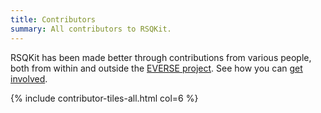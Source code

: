 ```yaml
---
title: Contributors
summary: All contributors to RSQKit.
---
```


RSQKit has been made better through contributions from various people, both from within and outside the [EVERSE project](https://everse.software/).
See how you can [get involved](./get_involved).

{% include contributor-tiles-all.html col=6 %}
